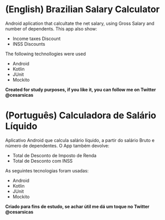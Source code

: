 
# (English) Brazilian Salary Calculator 

Android aplication that calcultate the net salary, using Gross Salary and number of dependents. This app also show:

  - Income taxes Discount
  - INSS Discounts
 
The following technollogies were used

  - Android
  - Kotlin
  - JUnit
  - Mockito
 
**Created for study purposes, if you like it, you can follow me on Twitter @cesarsicas**


# (Português) Calculadora de Salário Líquido

Aplicativo Android que calcula salário líquido, a partir do salário Bruto e número de dependentes. O App também devolve:

  - Total de Desconto de Imposto de Renda
  - Total de Desconto com INSS
 
As seguintes tecnologias foram usadas:
  - Android
  - Kotlin
  - JUnit
  - Mockito 
 
**Criado para fins de estudo, se achar útil me dá um toque no Twitter @cesarsicas**

